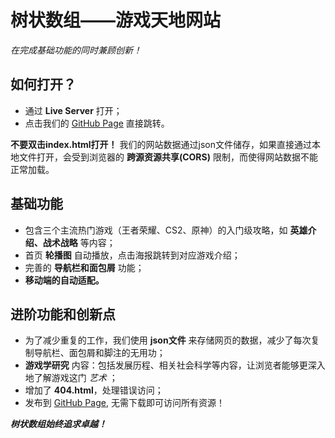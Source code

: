 # 树状数组——游戏天地网站

*在完成基础功能的同时兼顾创新！*

## 如何打开？
- 通过 **Live Server** 打开；
- 点击我们的 [GitHub Page](https://womderboy.github.io/game-world/) 直接跳转。

**不要双击index.html打开！** 我们的网站数据通过json文件储存，如果直接通过本地文件打开，会受到浏览器的 **跨源资源共享(CORS)** 限制，而使得网站数据不能正常加载。

## 基础功能
- 包含三个主流热门游戏（王者荣耀、CS2、原神）的入门级攻略，如 **英雄介绍、战术战略** 等内容；
- 首页 **轮播图** 自动播放，点击海报跳转到对应游戏介绍；
- 完善的 **导航栏和面包屑** 功能；
- **移动端的自动适配。**

## 进阶功能和创新点
- 为了减少重复的工作，我们使用 **json文件** 来存储网页的数据，减少了每次复制导航栏、面包屑和脚注的无用功；
- **游戏学研究** 内容：包括发展历程、相关社会科学等内容，让浏览者能够更深入地了解游戏这门 *艺术* ；
- 增加了 **404.html**，处理错误访问；
- 发布到 [GitHub Page](https://womderboy.github.io/game-world/), 无需下载即可访问所有资源！

***树状数组始终追求卓越！***